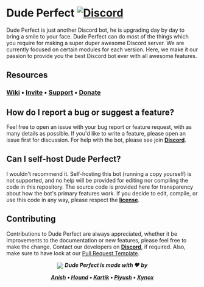 # Dude Perfect [![Discord](https://discord.com/api/guilds/748808130946793483/embed.png)](https://discord.gg/ZzbZpdw)
Dude Perfect is just another Discord bot, he is upgrading day by day to bring a smile to your face. Dude Perfect can do most of the things which you require for making a super duper awesome Discord server. We are currently focused on certain modules for each version. Here, we make it our passion to provide you the best Discord bot ever with all awesome features.

## Resources
### [Wiki](https://github.com/Dude-Perfect-Discord-Bot/Dude-Perfect/wiki) • [Invite](http://bit.ly/dpdb_xynox) • [Support](https://discord.gg/ZzbZpdw) • [Donate](https://www.patreon.com/arindamz)

## How do I report a bug or suggest a feature?
Feel free to open an issue with your bug report or feature request, with as many details as possible. If you'd like to write a feature, please open an issue first for discussion. For help with the bot, please see join [**Discord**](https://discord.gg/ZzbZpdw).

## Can I self-host Dude Perfect?
I wouldn't recommend it. Self-hosting this bot (running a copy yourself) is not supported, and no help will be provided for editing nor compiling the code in this repository. The source code is provided here for transparency about how the bot's primary features work. If you decide to edit, compile, or use this code in any way, please respect the [**license**](https://github.com/Dude-Perfect-Discord-Bot/Dude-Perfect/blob/main/LICENSE).

## Contributing
Contributions to Dude Perfect are always appreciated, whether it be improvements to the documentation or new features, please feel free to make the change. Contact our developers on  [**Discord**](https://discord.gg/ZzbZpdw), if required. Also, make sure to have look at our [Pull Request Template](https://github.com/Dude-Perfect-Discord-Bot/Dude-Perfect/blob/main/.github/PULL_REQUEST_TEMPLATE/pull_request_template.md).

<div align="center">
    <img src="https://cdn.discordapp.com/attachments/748774519707009055/770662369109213244/PicsArt_10-27-08.26.56.png" align="center"> 
  <strong><i> Dude Perfect is made with ❤️ by

  [**Anish**](https://github.com/Anish-Shobith) • [**Hound**](https://github.com/Warrior-hound) • [**Kartik**](https://github.com/OfficialKartik) • [**Piyush**](https://github.com/officialpiyush) • [**Xynox**](https://github.com/XynoxTheDev)
</i></strong>
</div>
